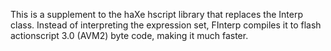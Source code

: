 This is a supplement to the haXe hscript library that replaces the Interp class. Instead of interpreting the expression set, FInterp compiles it to flash actionscript 3.0 (AVM2) byte code, making it much faster.